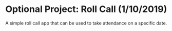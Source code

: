 
[comment]: # (README.md)

# Optional Project: Roll Call (1/10/2019)

A simple roll call app that can be used to take attendance on a specific date.
